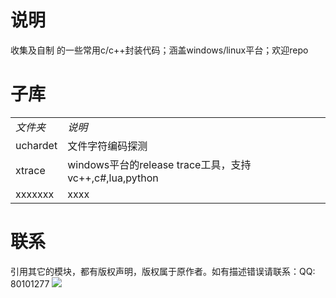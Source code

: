 说明
=======
收集及自制 的一些常用c/c++封装代码；涵盖windows/linux平台；欢迎repo

子库
===========


<table>
<tbody>
<tr><td><em>文件夹</em></td><td><em>说明</em></td></tr>
<tr><td>uchardet</td><td>文件字符编码探测</td></tr>
<tr><td>xtrace</td><td>windows平台的release trace工具，支持vc++,c#,lua,python</td></tr>
<tr><td>xxxxxxx</td><td>xxxx</td></tr>
</tbody>
</table>


联系
===========
引用其它的模块，都有版权声明，版权属于原作者。如有描述错误请联系：QQ: 80101277
![](https://github.com/wjx0912/CppBaseUtils/blob/master/logo.jpg)